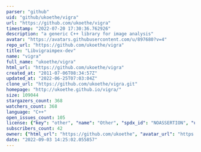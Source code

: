 ```yaml
---
parser: "github"
uid: "github/ukoethe/vigra"
url: "https://github.com/ukoethe/vigra"
timestamp: "2022-07-20 17:30:36.762926"
description: "a generic C++ library for image analysis"
avatar: "https://avatars.githubusercontent.com/u/897680?v=4"
repo_url: "https://github.com/ukoethe/vigra"
title: "Libvigraimpex-dev"
name: "vigra"
full_name: "ukoethe/vigra"
html_url: "https://github.com/ukoethe/vigra"
created_at: "2011-07-06T08:34:57Z"
updated_at: "2022-06-25T07:03:04Z"
clone_url: "https://github.com/ukoethe/vigra.git"
homepage: "http://ukoethe.github.io/vigra/"
size: 109044
stargazers_count: 368
watchers_count: 368
language: "C++"
open_issues_count: 105
license: {"key": "other", "name": "Other", "spdx_id": "NOASSERTION", "url": null, "node_id": "MDc6TGljZW5zZTA="}
subscribers_count: 42
owner: {"html_url": "https://github.com/ukoethe", "avatar_url": "https://avatars.githubusercontent.com/u/897680?v=4", "login": "ukoethe", "type": "User"}
date: "2022-09-03 14:25:02.055857"
---
```


